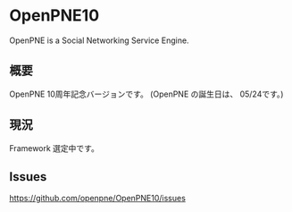 # OpenPNE10

OpenPNE is a Social Networking Service Engine.

## 概要

OpenPNE 10周年記念バージョンです。
(OpenPNE の誕生日は、 05/24です。)

## 現況

Framework 選定中です。

## Issues

https://github.com/openpne/OpenPNE10/issues

